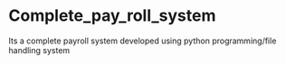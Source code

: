 # Complete_pay_roll_system
Its a complete payroll system developed using python programming/file handling system
